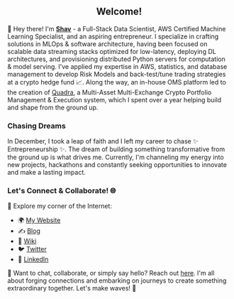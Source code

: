 <h2 align="center"> Welcome! </h2>

👋 Hey there! I'm **[Shav](https://shav.dev/)** - a Full-Stack Data Scientist, AWS Certified Machine Learning Specialist, and an aspiring entrepreneur. I specialize in crafting solutions in MLOps & software architecture, having been focused on scalable data streaming stacks optimized for low-latency, deploying DL architectures, and provisioning distributed Python servers for computation & model serving. I've applied my expertise in AWS, statistics, and database management to develop Risk Models and back-test/tune trading strategies at a crypto hedge fund 📈. Along the way, an in-house OMS platform led to the creation of <a href="https://www.quadra.trade/" rel="noreferrer">Quadra</a>, a Multi-Asset Multi-Exchange Crypto Portfolio Management & Execution system, which I spent over a year helping build and shape from the ground up.

### Chasing Dreams

In December, I took a leap of faith and I left my career to chase ✨ Entrepreneurship ✨. The dream of building something transformative from the ground up is what drives me. Currently, I'm channeling my energy into new projects, hackathons and constantly seeking opportunities to innovate and make a lasting impact.

### Let's Connect & Collaborate! 🌐

🔗 Explore my corner of the Internet:

- 🌍 [My Website](https://shav.dev/)
- ✍️ [Blog](https://shav.dev/blog)
- 🧠 [Wiki](https://wiki.shav.dev/)
- 🐦 [Twitter](https://twitter.com/Shavtge)
- 💼 [LinkedIn](https://www.linkedin.com/in/shavvimalendiran/)

💬 Want to chat, collaborate, or simply say hello? Reach out [here](https://shav.dev/contact). I'm all about forging connections and embarking on journeys to create something extraordinary together. Let's make waves! 🌊
